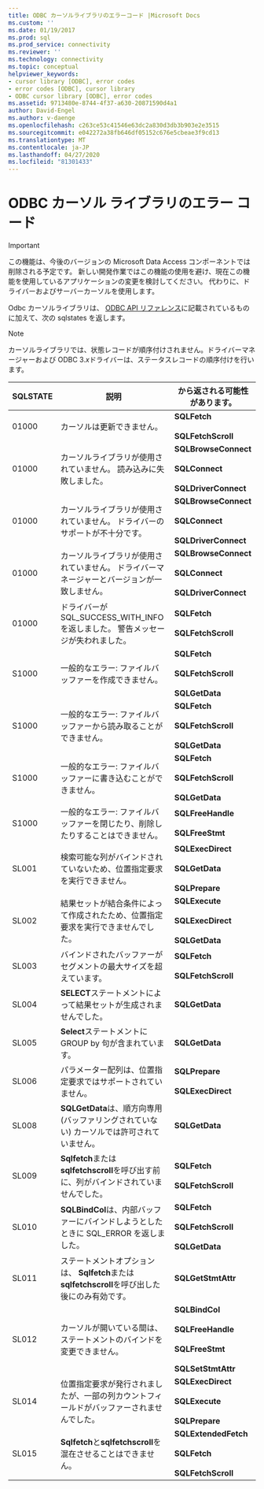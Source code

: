 ```yaml
---
title: ODBC カーソルライブラリのエラーコード |Microsoft Docs
ms.custom: ''
ms.date: 01/19/2017
ms.prod: sql
ms.prod_service: connectivity
ms.reviewer: ''
ms.technology: connectivity
ms.topic: conceptual
helpviewer_keywords:
- cursor library [ODBC], error codes
- error codes [ODBC], cursor library
- ODBC cursor library [ODBC], error codes
ms.assetid: 9713480e-8744-4f37-a630-20871590d4a1
author: David-Engel
ms.author: v-daenge
ms.openlocfilehash: c263ce53c41546e63dc2a830d3db3b903e2e3515
ms.sourcegitcommit: e042272a38fb646df05152c676e5cbeae3f9cd13
ms.translationtype: MT
ms.contentlocale: ja-JP
ms.lasthandoff: 04/27/2020
ms.locfileid: "81301433"
---
```

# <a name="odbc-cursor-library-error-codes"></a>ODBC カーソル ライブラリのエラー コード
> [!IMPORTANT]  
>  この機能は、今後のバージョンの Microsoft Data Access コンポーネントでは削除される予定です。 新しい開発作業ではこの機能の使用を避け、現在この機能を使用しているアプリケーションの変更を検討してください。 代わりに、ドライバーおよびサーバーカーソルを使用します。  
  
 Odbc カーソルライブラリは、 [ODBC API リファレンス](../../../odbc/reference/syntax/odbc-api-reference.md)に記載されているものに加えて、次の sqlstates を返します。  
  
> [!NOTE]  
>  カーソルライブラリでは、状態レコードが順序付けされません。ドライバーマネージャーおよび ODBC 3.*x*ドライバーは、ステータスレコードの順序付けを行います。  
  
|SQLSTATE|説明|から返される可能性があります。|  
|--------------|-----------------|--------------------------|  
|01000|カーソルは更新できません。|**SQLFetch**<br /><br /> **SQLFetchScroll**|  
|01000|カーソルライブラリが使用されていません。 読み込みに失敗しました。|**SQLBrowseConnect**<br /><br /> **SQLConnect**<br /><br /> **SQLDriverConnect**|  
|01000|カーソルライブラリが使用されていません。 ドライバーのサポートが不十分です。|**SQLBrowseConnect**<br /><br /> **SQLConnect**<br /><br /> **SQLDriverConnect**|  
|01000|カーソルライブラリが使用されていません。 ドライバーマネージャーとバージョンが一致しません。|**SQLBrowseConnect**<br /><br /> **SQLConnect**<br /><br /> **SQLDriverConnect**|  
|01000|ドライバーが SQL_SUCCESS_WITH_INFO を返しました。 警告メッセージが失われました。|**SQLFetch**<br /><br /> **SQLFetchScroll**|  
|S1000|一般的なエラー: ファイルバッファーを作成できません。|**SQLFetch**<br /><br /> **SQLFetchScroll**<br /><br /> **SQLGetData**|  
|S1000|一般的なエラー: ファイルバッファーから読み取ることができません。|**SQLFetch**<br /><br /> **SQLFetchScroll**<br /><br /> **SQLGetData**|  
|S1000|一般的なエラー: ファイルバッファーに書き込むことができません。|**SQLFetch**<br /><br /> **SQLFetchScroll**<br /><br /> **SQLGetData**|  
|S1000|一般的なエラー: ファイルバッファーを閉じたり、削除したりすることはできません。|**SQLFreeHandle**<br /><br /> **SQLFreeStmt**|  
|SL001|検索可能な列がバインドされていないため、位置指定要求を実行できません。|**SQLExecDirect**<br /><br /> **SQLGetData**<br /><br /> **SQLPrepare**|  
|SL002|結果セットが結合条件によって作成されたため、位置指定要求を実行できませんでした。|**SQLExecute**<br /><br /> **SQLExecDirect**<br /><br /> **SQLGetData**|  
|SL003|バインドされたバッファーがセグメントの最大サイズを超えています。|**SQLFetch**<br /><br /> **SQLFetchScroll**|  
|SL004|**SELECT**ステートメントによって結果セットが生成されませんでした。|**SQLGetData**|  
|SL005|**Select**ステートメントに GROUP by 句が含まれています。|**SQLGetData**|  
|SL006|パラメーター配列は、位置指定要求ではサポートされていません。|**SQLPrepare**<br /><br /> **SQLExecDirect**|  
|SL008|**SQLGetData**は、順方向専用 (バッファリングされていない) カーソルでは許可されていません。|**SQLGetData**|  
|SL009|**Sqlfetch**または**sqlfetchscroll**を呼び出す前に、列がバインドされていませんでした。|**SQLFetch**<br /><br /> **SQLFetchScroll**|  
|SL010|**SQLBindCol**は、内部バッファーにバインドしようとしたときに SQL_ERROR を返しました。|**SQLFetch**<br /><br /> **SQLFetchScroll**<br /><br /> **SQLGetData**|  
|SL011|ステートメントオプションは、 **Sqlfetch**または**sqlfetchscroll**を呼び出した後にのみ有効です。|**SQLGetStmtAttr**|  
|SL012|カーソルが開いている間は、ステートメントのバインドを変更できません。|**SQLBindCol**<br /><br /> **SQLFreeHandle**<br /><br /> **SQLFreeStmt**<br /><br /> **SQLSetStmtAttr**|  
|SL014|位置指定要求が発行されましたが、一部の列カウントフィールドがバッファーされませんでした。|**SQLExecDirect**<br /><br /> **SQLExecute**<br /><br /> **SQLPrepare**|  
|SL015|**Sqlfetch**と**sqlfetchscroll**を混在させることはできません。|**SQLExtendedFetch**<br /><br /> **SQLFetch**<br /><br /> **SQLFetchScroll**|
